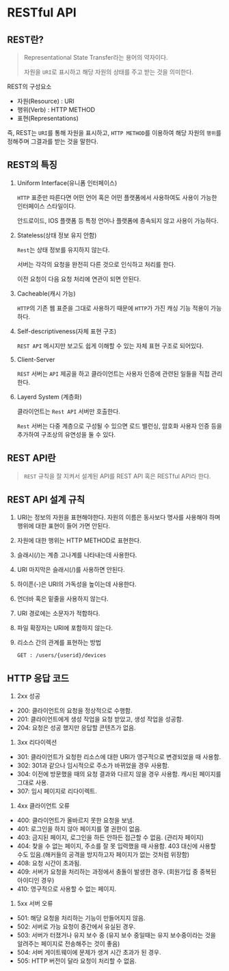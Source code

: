 # RESTful API

## REST란?

>Representational State Transfer라는 용어의 약자이다.
>
>자원을 `URI`로 표시하고 해당 자원의 상태를 주고 받는 것을 의미한다.

REST의 구성요소

- 자원(Resource) : URI
- 행위(Verb) : HTTP METHOD
- 표현(Representations)

즉, REST는 `URI`를 통해 자원을 표시하고, `HTTP METHOD`를 이용하여 해당 자원의 `행위`를 정해주며 그결과를 받는 것을 말한다.

## REST의 특징

1. Uniform Interface(유니폼 인터페이스)

   `HTTP` 표준만 따른다면 어떤 언어 혹은 어떤 플랫폼에서 사용하여도 사용이 가능한 인터페이스 스타일이다.

   안드로이드, IOS 플랫폼 등 특정 언어나 플랫폼에 종속되지 않고 사용이 가능하다.

2. Stateless(상태 정보 유지 안함)

   `Rest`는 상태 정보를 유지하지 않는다.

   서버는 각각의 요청을 완전히 다른 것으로 인식하고 처리를 한다.

   이전 요청이 다음 요청 처리에 연관이 되면 안된다.

3. Cacheable(캐시 가능)

   `HTTP`의 기존 웹 표준을 그대로 사용하기 때문에 `HTTP`가 가진 캐싱 기능 적용이 가능하다.

4. Self-descriptiveness(자체 표현 구조)

   `REST API` 메시지만 보고도 쉽게 이해할 수 있는 자체 표현 구조로 되어있다.

5. Client-Server

   `REST` 서버는 `API` 제공을 하고 클라이언트는 사용자 인증에 관련된 일들을 직접 관리한다.

6. Layerd System (계층화)

   클라이언트는 `Rest API` 서버만 호출한다.

   `Rest` 서버는 다중 계층으로 구성될 수 있으면 로드 밸런싱, 암호화 사용자 인증 등을 추가하여 구조상의 유연성을 둘 수 있다.

## REST API란

> `REST` 규칙을 잘 지켜서 설계된 API를 REST API 혹은 RESTful API라 한다.

## REST API 설계 규칙

1. URI는 정보의 자원을 표현해야한다. 자원의 이름은 동사보다 명사를 사용해야 하며 행위에 대한 표현이 들어 가면 안된다.

2. 자원에 대한 행위는 HTTP METHOD로 표현한다.

3. 슬래시(/)는 계층 고나계를 나타내는데 사용한다.

4. URI 마지막은 슬래시(/)를 사용하면 안된다.

5. 하이픈(-)은 URI의 가독성을 높이는데 사용한다.

6. 언더바 혹은 밑줄을 사용하지 않는다.

7. URI 경로에는 소문자가 적합하다.

8. 파일 확장자는 URI에 포함하지 않는다.

9. 리소스 간의 관계를 표현하는 방법

   `GET : /users/{userid}/devices`

## HTTP 응답 코드

1. 2xx 성공

- 200: 클라이언트의 요청을 정상적으로 수행함.
- 201: 클라이언트에게 생성 작업을 요청 받았고, 생성 작업을 성공함.
- 204: 요청은 성공 했지만 응답할 콘텐츠가 없음.

1. 3xx 리다이렉션

- 301: 클라이언트가 요청한 리소스에 대한 URI가 영구적으로 변경되었을 때 사용함.
- 302: 301과 같으나 임시적으로 주소가 바뀌었을 경우 사용함.
- 304: 이전에 방문했을 때의 요청 결과와 다르지 않을 경우 사용함. 캐시된 페이지를 그대로 사용.
- 307: 임시 페이지로 리다이렉트.

1. 4xx 클라이언트 오류

- 400: 클라이언트가 올바르지 못한 요청을 보냄.
- 401: 로그인을 하지 않아 페이지를 열 권한이 없음.
- 403: 금지된 페이지, 로그인을 하든 안하든 접근할 수 없음. (관리자 페이지)
- 404: 찾을 수 없는 페이지, 주소를 잘 못 입력했을 때 사용함.
  403 대신에 사용할 수도 있음.(해커들의 공격을 방지하고자 페이지가 없는 것처럼 위장함)
- 408: 요청 시간이 초과됨.
- 409: 서버가 요청을 처리하는 과정에서 충돌이 발생한 경우. (회원가입 중 중복된 아이디인 경우)
- 410: 영구적으로 사용할 수 없는 페이지.

1. 5xx 서버 오류

- 501: 해당 요청을 처리하는 기능이 만들어지지 않음.
- 502: 서버로 가능 요청이 중간에서 유실된 경우.
- 503: 서버가 터졌거나 유지 보수 중
  (유지 보수 중일때는 유지 보수중이라는 것을 알려주는 페이지로 전송해주는 것이 좋음)
- 504: 서버 게이트웨이에 문제가 생겨 시간 초과가 된 경우.
- 505: HTTP 버전이 달라 요청이 처리할 수 없음.
